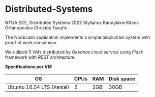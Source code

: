 # Distributed-Systems

NTUA ECE, Distributed Systems 2022
Stylianos Kandylakis
Kitsos Orfanopoulos
Christos Tsoufis

The Noobcash application implements a simple blockchain system with proof of work consensus.

We utilized 5 VMs distributed by *Okeanos* cloud service using *Flask* framework with *REST* architecture.

**Specifications per VM**

|OS | CPUs |RAM |Disk space|  
|----|-----|-------| ------|   
|Ubuntu 16.04 LTS (Xenial)| 2 | 2GB|30GB|




